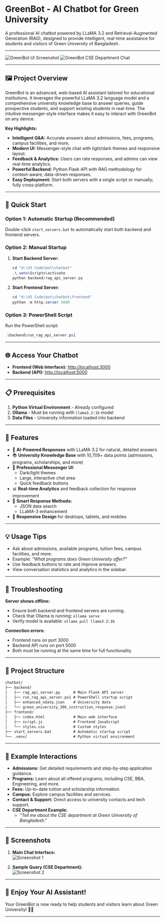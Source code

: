 # GreenBot - AI Chatbot for Green University

A professional AI chatbot powered by LLaMA 3.2 and Retrieval-Augmented Generation (RAG), designed to provide intelligent, real-time assistance for students and visitors of Green University of Bangladesh.

---

![GreenBot UI Screenshot](<img width="1917" height="915" alt="image" src="../public/image.png" />
)
![GreenBot CSE Department Chat](<img width="1910" height="905" alt="image" src="public/image.png" />
)

---

## 🖼️ Project Overview

GreenBot is an advanced, web-based AI assistant tailored for educational institutions. It leverages the powerful LLaMA 3.2 language model and a comprehensive university knowledge base to answer queries, guide prospective students, and support existing students in real-time. The intuitive messenger-style interface makes it easy to interact with GreenBot on any device.

**Key Highlights:**
- **Intelligent Q&A:** Accurate answers about admissions, fees, programs, campus facilities, and more.
- **Modern UI:** Messenger-style chat with light/dark themes and responsive layout.
- **Feedback & Analytics:** Users can rate responses, and admins can view real-time analytics.
- **Powerful Backend:** Python Flask API with RAG methodology for context-aware, data-driven responses.
- **Easy Deployment:** Start both servers with a single script or manually; fully cross-platform.

---

## 🚀 Quick Start

### Option 1: Automatic Startup (Recommended)
Double-click `start_servers.bat` to automatically start both backend and frontend servers.

### Option 2: Manual Startup

1. **Start Backend Server:**
   ```powershell
   cd "d:\VS Code\bot\chatbot"
   .\.venv\Scripts\activate
   python backend/rag_api_server.py
   ```

2. **Start Frontend Server:**
   ```powershell
   cd "d:\VS Code\bot\chatbot\frontend"
   python -m http.server 3000
   ```

### Option 3: PowerShell Script
Run the PowerShell script:
```powershell
.\backend\run_rag_api_server.ps1
```

---

## 🌐 Access Your Chatbot

- **Frontend (Web Interface):** [http://localhost:3000](http://localhost:3000)
- **Backend (API):** [http://localhost:5000](http://localhost:5000)

---

## 📋 Prerequisites

1. **Python Virtual Environment** - Already configured
2. **Ollama** - Must be running with `llama3.2:1b` model
3. **Data Files** - University information loaded into backend

---

## 🎯 Features

- 🤖 **AI-Powered Responses** with LLaMA 3.2 for natural, detailed answers
- 📚 **University Knowledge Base** with 10,709+ data points (admissions, programs, scholarships, and more)
- 💬 **Professional Messenger UI:** 
  - Dark/light themes
  - Large, interactive chat area
  - Quick feedback buttons
- 📊 **Real-time Analytics** and feedback collection for response improvement
- 🔄 **Smart Response Methods:** 
  - JSON data search
  - LLaMA-3 enhancement
- 📱 **Responsive Design** for desktops, tablets, and mobiles

---

## 💡 Usage Tips

- Ask about admissions, available programs, tuition fees, campus facilities, and more.
- Example: _"What programs does Green University offer?"_
- Use feedback buttons to rate and improve answers.
- View conversation statistics and analytics in the sidebar.

---

## 🔧 Troubleshooting

**Server shows offline:**
- Ensure both backend and frontend servers are running.
- Check that Ollama is running: `ollama serve`
- Verify model is available: `ollama pull llama3.2:1b`

**Connection errors:**
- Frontend runs on port 3000
- Backend API runs on port 5000
- Both must be running at the same time for full functionality

---

## 📁 Project Structure

```
chatbot/
├── backend/
│   ├── rag_api_server.py      # Main Flask API server
│   ├── run_rag_api_server.ps1 # PowerShell startup script
│   ├── enhanced_ndata.json    # University data
│   └── green_university_30k_instruction_response.jsonl
├── frontend/
│   ├── index.html             # Main web interface
│   ├── script.js              # Frontend JavaScript
│   └── styles.css             # Custom styles
├── start_servers.bat          # Automatic startup script
└── .venv/                     # Python virtual environment
```

---

## 🏫 Example Interactions

- **Admissions:** Get detailed requirements and step-by-step application guidance.
- **Programs:** Learn about all offered programs, including CSE, BBA, Engineering, and more.
- **Fees:** Up-to-date tuition and scholarship information.
- **Campus:** Explore campus facilities and services.
- **Contact & Support:** Direct access to university contacts and tech support.
- **CSE Department Example:**
  - *"Tell me about the CSE department at Green University of Bangladesh."*

---

## 📸 Screenshots

1. **Main Chat Interface:**  
   ![Screenshot 1](<img width="1917" height="915" alt="image" src="https://github.com/user-attachments/assets/c2f6b9b2-dfae-44cc-8f43-79e04d8af7bf" />
)

2. **Sample Query (CSE Department):**  
   ![Screenshot 2](<img width="1910" height="905" alt="image" src="https://github.com/user-attachments/assets/b54c04c9-508e-4178-b3e4-204bcd7ec276" />
)

---

## 🎉 Enjoy Your AI Assistant!

Your GreenBot is now ready to help students and visitors learn about Green University! 🤖✨

---




